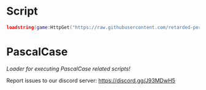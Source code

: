 # Script
```lua
loadstring(game:HttpGet("https://raw.githubusercontent.com/retarded-person/PascalCase/main/Main.lua"))()
```

# PascalCase

<i>Loader for executing PascalCase related scripts!</i>

Report issues to our discord server: https://discord.gg/J93MDwH5
